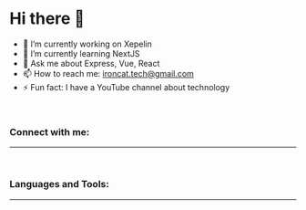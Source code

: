 <link rel="stylesheet" href="https://cdn.jsdelivr.net/gh/devicons/devicon@v2.15.1/devicon.min.css">

<style>
.icon {
    font-size: 50px;
    margin: 0.5rem;
}
</style>

# Hi there 👋

- 🔭 I’m currently working on Xepelin
- 🌱 I’m currently learning NextJS
- 💬 Ask me about Express, Vue, React
- 📫 How to reach me: ironcat.tech@gmail.com
- ⚡ Fun fact: I have a YouTube channel about technology

<br>
<h3>Connect with me:</h3>
<hr>

<a href="https://www.linkedin.com/in/cralarcont/" target="_blank">
<i class="devicon-linkedin-plain colored icon"></i>
</a>

<br>
<h3>Languages and Tools:</h3>
<hr>

<i class="devicon-git-plain colored icon"></i>
<i class="devicon-javascript-plain colored icon"></i>
<i class="devicon-typescript-plain colored icon"></i>
<i class="devicon-python-plain-wordmark colored icon"></i>
<i class="devicon-nodejs-plain icon"></i>
<i class="devicon-express-original icon"></i>
<i class="devicon-jest-plain colored icon"></i>
<i class="devicon-mongodb-plain-wordmark colored icon"></i>
<i class="devicon-firebase-plain-wordmark colored icon"></i>
<i class="devicon-mysql-plain-wordmark colored icon"></i>
<i class="devicon-sqlite-plain-wordmark colored icon"></i>
<i class="devicon-postgresql-plain-wordmark colored icon"></i>
<i class="devicon-socketio-original-wordmark icon"></i>
<i class="devicon-html5-plain colored icon"></i>
<i class="devicon-handlebars-plain-wordmark icon"></i>
<i class="devicon-markdown-original icon"></i>
<i class="devicon-sass-original colored icon"></i>
<i class="devicon-bootstrap-plain colored icon"></i>
<i class="devicon-tailwindcss-original-wordmark colored icon"></i>
<i class="devicon-react-original colored icon"></i>
<i class="devicon-nextjs-original-wordmark icon"></i>
<i class="devicon-redux-original colored icon"></i>
<i class="devicon-vuejs-plain colored icon"></i>
<i class="devicon-vuetify-line colored icon"></i>
<i class="devicon-angularjs-plain colored icon"></i>
<i class="devicon-linux-plain icon"></i>
<i class="devicon-nginx-original colored icon"></i>
<i class="devicon-jenkins-plain colored icon"></i>
<i class="devicon-jira-plain-wordmark colored icon"></i>
<i class="devicon-confluence-original-wordmark colored icon"></i>
<i class="devicon-slack-plain-wordmark icon"></i>
